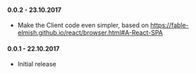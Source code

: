 #### 0.0.2 - 23.10.2017

* Make the Client code even simpler, based on https://fable-elmish.github.io/react/browser.html#A-React-SPA

#### 0.0.1 - 22.10.2017

* Initial release